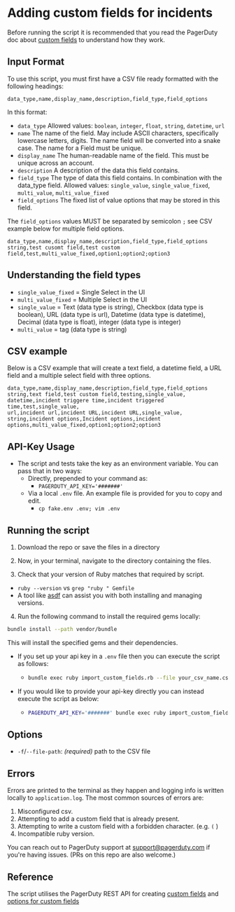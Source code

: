 # Adding custom fields for incidents

Before running the script it is recommended that you read the PagerDuty doc about [custom fields](https://support.pagerduty.com/docs/custom-fields-on-incidents) to understand how they work.

## Input Format

To use this script, you must first have a CSV file ready formatted with the following headings:

```
data_type,name,display_name,description,field_type,field_options
```

In this format:

- `data_type` Allowed values: `boolean`, `integer`, `float`, `string`, `datetime`, `url`
- `name` The name of the field. May include ASCII characters, specifically lowercase letters, digits. The name field will be converted into a snake case. The name for a Field must be unique.
- `display_name` The human-readable name of the field. This must be unique across an account.
- `description` A description of the data this field contains.
- `field_type` The type of data this field contains. In combination with the data_type field.
Allowed values: `single_value`, `single_value_fixed`, `multi_value`, `multi_value_fixed`
- `field_options` The fixed list of value options that may be stored in this field.

The `field_options` values MUST be separated by semicolon `;` see CSV example below for multiple field options.

```
data_type,name,display_name,description,field_type,field_options
string,test cusomt field,test custom field,test,multi_value_fixed,option1;option2;option3
```

## Understanding the field types
- `single_value_fixed` = Single Select in the UI
- `multi_value_fixed` = Multiple Select in the UI
- `single_value` = Text (data type is string), Checkbox (data type is boolean), URL (data type is url), Datetime (data type is datetime), Decimal (data type is float), integer (data type is integer)
- `multi_value` = tag (data type is string)

## CSV example

Below is a CSV example that will create a text field, a datetime field, a URL field and a multiple select field with three options.

```
data_type,name,display_name,description,field_type,field_options
string,text field,test custom field,testing,single_value,
datetime,incident triggere time,incident triggered time,test,single_value,
url,incident url,incident URL,incident URL,single_value,
string,incident options,Incident options,incident options,multi_value_fixed,option1;option2;option3
```

## API-Key Usage
- The script and tests take the key as an environment variable.  You can pass that in two ways:
  - Directly, prepended to your command as:
    - `PAGERDUTY_API_KEY='#######'`
  - Via a local `.env` file. An example file is provided for you to copy and edit.
    - `cp fake.env .env; vim .env`

## Running the script

1. Download the repo or save the files in a directory

2. Now, in your terminal, navigate to the directory containing the files.

3. Check that your version of Ruby matches that required by script.
  - `ruby --version` vs `grep "ruby " Gemfile`
  - A tool like [asdf](https://asdf-vm.com/guide/getting-started.html) can assist you with both installing and managing versions.

4. Run the following command to install the required gems locally:

```sh
bundle install --path vendor/bundle
```

This will install the specified gems and their dependencies.


- If you set up your api key in a `.env` file then you can execute the script as follows:
  - ```sh
    bundle exec ruby import_custom_fields.rb --file your_csv_name.csv
    ```

- If you would like to provide your api-key directly you can instead execute the script as below:
  - ```sh
    PAGERDUTY_API_KEY='#######' bundle exec ruby import_custom_fields.rb --file your_csv_name.csv
     ```

## Options

- `-f`/`--file-path`: _(required)_ path to the CSV file

## Errors

Errors are printed to the terminal as they happen and logging info is written locally to `application.log`.
The most common sources of errors are:
1. Misconfigured csv.
2. Attempting to add a custom field that is already present.
3. Attempting to write a custom field with a forbidden character. (e.g. `(` )
4. Incompatible ruby version.

You can reach out to PagerDuty support at support@pagerduty.com if you're having issues.
(PRs on this repo are also welcome.)

## Reference

The script utilises the PagerDuty REST API for creating [custom fields](https://developer.pagerduty.com/api-reference/2131f556073c4-create-a-field) and [options for custom fields](https://developer.pagerduty.com/api-reference/4d93407098d46-create-a-field-option)
